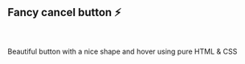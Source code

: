 <h2>Fancy cancel button ⚡</h2> <br>

Beautiful button with a nice shape and hover using pure HTML & CSS

